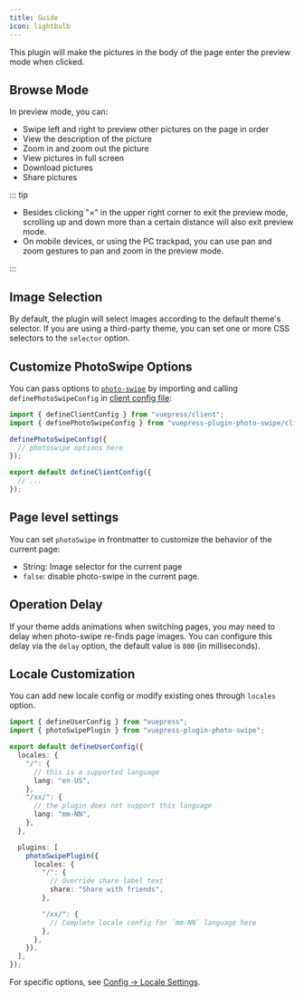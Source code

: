 ```yaml
---
title: Guide
icon: lightbulb
---
```


This plugin will make the pictures in the body of the page enter the preview mode when clicked.

<!-- more -->

## Browse Mode

In preview mode, you can:

- Swipe left and right to preview other pictures on the page in order
- View the description of the picture
- Zoom in and zoom out the picture
- View pictures in full screen
- Download pictures
- Share pictures

::: tip

- Besides clicking "×" in the upper right corner to exit the preview mode, scrolling up and down more than a certain distance will also exit preview mode.
- On mobile devices, or using the PC trackpad, you can use pan and zoom gestures to pan and zoom in the preview mode.

:::

## Image Selection

By default, the plugin will select images according to the default theme's selector. If you are using a third-party theme, you can set one or more CSS selectors to the `selector` option.

## Customize PhotoSwipe Options

You can pass options to [`photo-swipe`](http://photoswipe.com/) by importing and calling `definePhotoSwipeConfig` in [client config file][client-config]:

```ts title=".vuepress/client.ts"
import { defineClientConfig } from "vuepress/client";
import { definePhotoSwipeConfig } from "vuepress-plugin-photo-swipe/client";

definePhotoSwipeConfig({
  // photoswipe options here
});

export default defineClientConfig({
  // ...
});
```

## Page level settings

You can set `photoSwipe` in frontmatter to customize the behavior of the current page:

- String: Image selector for the current page
- `false`: disable photo-swipe in the current page.

## Operation Delay

If your theme adds animations when switching pages, you may need to delay when photo-swipe re-finds page images. You can configure this delay via the `delay` option, the default value is `800` (in milliseconds).

## Locale Customization

You can add new locale config or modify existing ones through `locales` option.

```ts
import { defineUserConfig } from "vuepress";
import { photoSwipePlugin } from "vuepress-plugin-photo-swipe";

export default defineUserConfig({
  locales: {
    "/": {
      // this is a supported language
      lang: "en-US",
    },
    "/xx/": {
      // the plugin does not support this language
      lang: "mm-NN",
    },
  },

  plugins: [
    photoSwipePlugin({
      locales: {
        "/": {
          // Override share label text
          share: "Share with friends",
        },

        "/xx/": {
          // Complete locale config for `mm-NN` language here
        },
      },
    }),
  ],
});
```

For specific options, see [Config → Locale Settings](./config.md#locales).

[client-config]: https://vuejs.press/guide/configuration.html#client-config-file
